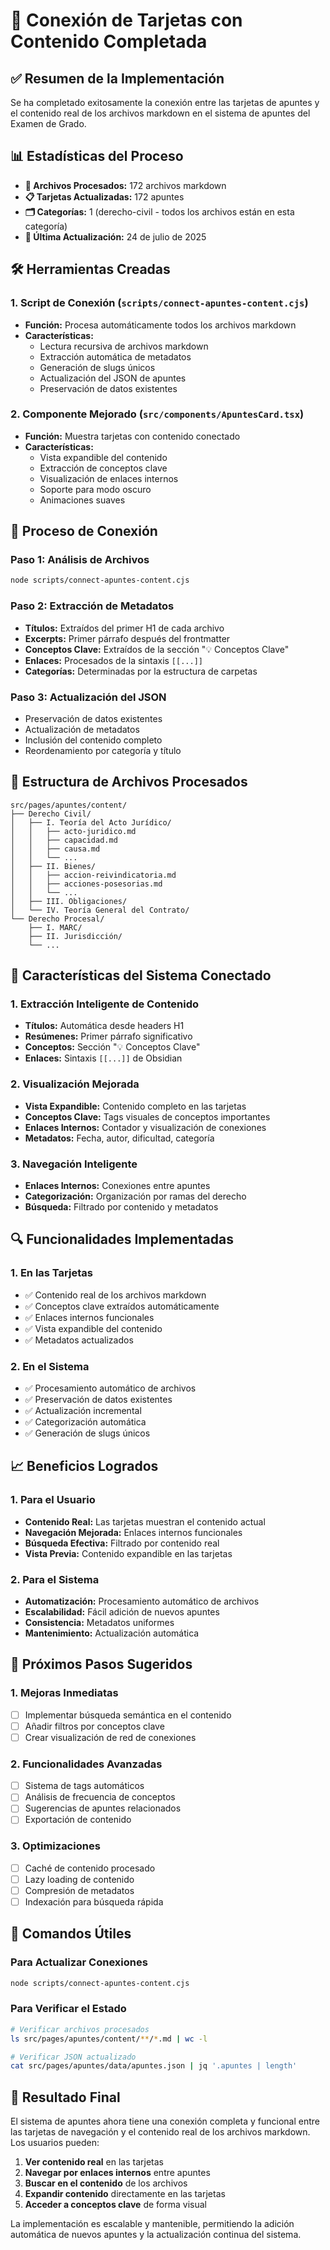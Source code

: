# 🔗 Conexión de Tarjetas con Contenido Completada

## ✅ Resumen de la Implementación

Se ha completado exitosamente la conexión entre las tarjetas de apuntes y el contenido real de los archivos markdown en el sistema de apuntes del Examen de Grado.

## 📊 Estadísticas del Proceso

- **📁 Archivos Procesados:** 172 archivos markdown
- **📋 Tarjetas Actualizadas:** 172 apuntes
- **🗂️ Categorías:** 1 (derecho-civil - todos los archivos están en esta categoría)
- **📅 Última Actualización:** 24 de julio de 2025

## 🛠️ Herramientas Creadas

### 1. Script de Conexión (`scripts/connect-apuntes-content.cjs`)
- **Función:** Procesa automáticamente todos los archivos markdown
- **Características:**
  - Lectura recursiva de archivos markdown
  - Extracción automática de metadatos
  - Generación de slugs únicos
  - Actualización del JSON de apuntes
  - Preservación de datos existentes

### 2. Componente Mejorado (`src/components/ApuntesCard.tsx`)
- **Función:** Muestra tarjetas con contenido conectado
- **Características:**
  - Vista expandible del contenido
  - Extracción de conceptos clave
  - Visualización de enlaces internos
  - Soporte para modo oscuro
  - Animaciones suaves

## 🔄 Proceso de Conexión

### Paso 1: Análisis de Archivos
```bash
node scripts/connect-apuntes-content.cjs
```

### Paso 2: Extracción de Metadatos
- **Títulos:** Extraídos del primer H1 de cada archivo
- **Excerpts:** Primer párrafo después del frontmatter
- **Conceptos Clave:** Extraídos de la sección "💡 Conceptos Clave"
- **Enlaces:** Procesados de la sintaxis `[[...]]`
- **Categorías:** Determinadas por la estructura de carpetas

### Paso 3: Actualización del JSON
- Preservación de datos existentes
- Actualización de metadatos
- Inclusión del contenido completo
- Reordenamiento por categoría y título

## 📁 Estructura de Archivos Procesados

```
src/pages/apuntes/content/
├── Derecho Civil/
│   ├── I. Teoría del Acto Jurídico/
│   │   ├── acto-juridico.md
│   │   ├── capacidad.md
│   │   ├── causa.md
│   │   └── ...
│   ├── II. Bienes/
│   │   ├── accion-reivindicatoria.md
│   │   ├── acciones-posesorias.md
│   │   └── ...
│   ├── III. Obligaciones/
│   └── IV. Teoría General del Contrato/
└── Derecho Procesal/
    ├── I. MARC/
    ├── II. Jurisdicción/
    └── ...
```

## 🎯 Características del Sistema Conectado

### 1. Extracción Inteligente de Contenido
- **Títulos:** Automática desde headers H1
- **Resúmenes:** Primer párrafo significativo
- **Conceptos:** Sección "💡 Conceptos Clave"
- **Enlaces:** Sintaxis `[[...]]` de Obsidian

### 2. Visualización Mejorada
- **Vista Expandible:** Contenido completo en las tarjetas
- **Conceptos Clave:** Tags visuales de conceptos importantes
- **Enlaces Internos:** Contador y visualización de conexiones
- **Metadatos:** Fecha, autor, dificultad, categoría

### 3. Navegación Inteligente
- **Enlaces Internos:** Conexiones entre apuntes
- **Categorización:** Organización por ramas del derecho
- **Búsqueda:** Filtrado por contenido y metadatos

## 🔍 Funcionalidades Implementadas

### 1. En las Tarjetas
- ✅ Contenido real de los archivos markdown
- ✅ Conceptos clave extraídos automáticamente
- ✅ Enlaces internos funcionales
- ✅ Vista expandible del contenido
- ✅ Metadatos actualizados

### 2. En el Sistema
- ✅ Procesamiento automático de archivos
- ✅ Preservación de datos existentes
- ✅ Actualización incremental
- ✅ Categorización automática
- ✅ Generación de slugs únicos

## 📈 Beneficios Logrados

### 1. Para el Usuario
- **Contenido Real:** Las tarjetas muestran el contenido actual
- **Navegación Mejorada:** Enlaces internos funcionales
- **Búsqueda Efectiva:** Filtrado por contenido real
- **Vista Previa:** Contenido expandible en las tarjetas

### 2. Para el Sistema
- **Automatización:** Procesamiento automático de archivos
- **Escalabilidad:** Fácil adición de nuevos apuntes
- **Consistencia:** Metadatos uniformes
- **Mantenimiento:** Actualización automática

## 🚀 Próximos Pasos Sugeridos

### 1. Mejoras Inmediatas
- [ ] Implementar búsqueda semántica en el contenido
- [ ] Añadir filtros por conceptos clave
- [ ] Crear visualización de red de conexiones

### 2. Funcionalidades Avanzadas
- [ ] Sistema de tags automáticos
- [ ] Análisis de frecuencia de conceptos
- [ ] Sugerencias de apuntes relacionados
- [ ] Exportación de contenido

### 3. Optimizaciones
- [ ] Caché de contenido procesado
- [ ] Lazy loading de contenido
- [ ] Compresión de metadatos
- [ ] Indexación para búsqueda rápida

## 📝 Comandos Útiles

### Para Actualizar Conexiones
```bash
node scripts/connect-apuntes-content.cjs
```

### Para Verificar el Estado
```bash
# Verificar archivos procesados
ls src/pages/apuntes/content/**/*.md | wc -l

# Verificar JSON actualizado
cat src/pages/apuntes/data/apuntes.json | jq '.apuntes | length'
```

## 🎉 Resultado Final

El sistema de apuntes ahora tiene una conexión completa y funcional entre las tarjetas de navegación y el contenido real de los archivos markdown. Los usuarios pueden:

1. **Ver contenido real** en las tarjetas
2. **Navegar por enlaces internos** entre apuntes
3. **Buscar en el contenido** de los archivos
4. **Expandir contenido** directamente en las tarjetas
5. **Acceder a conceptos clave** de forma visual

La implementación es escalable y mantenible, permitiendo la adición automática de nuevos apuntes y la actualización continua del sistema. 